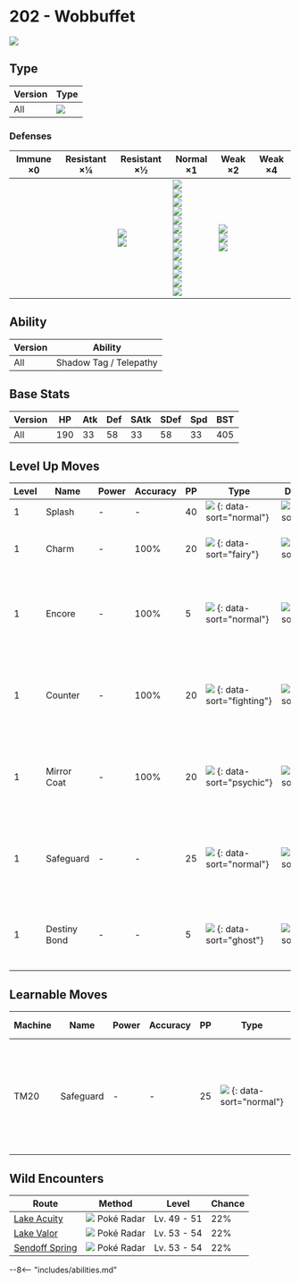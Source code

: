 # 202 - Wobbuffet
![][202]

## Type

Version | Type
---     | ---
All     | ![][psychic]

### Defenses

Immune ×0 | Resistant ×¼ | Resistant ×½                      | Normal ×1                                                                                                                                                                                  | Weak ×2                                 | Weak ×4
---       | ---          | ---                               | ---                                                                                                                                                                                        | ---                                     | ---
&nbsp;    | &nbsp;       | ![][fighting]<br>![][psychic]<br> | ![][normal]<br>![][flying]<br>![][poison]<br>![][ground]<br>![][rock]<br>![][steel]<br>![][fire]<br>![][water]<br>![][grass]<br>![][electric]<br>![][ice]<br>![][dragon]<br>![][fairy]<br> | ![][bug]<br>![][ghost]<br>![][dark]<br> | &nbsp;

## Ability

Version | Ability
---     | ---
All     | Shadow Tag / Telepathy

## Base Stats

Version | HP  | Atk | Def | SAtk | SDef | Spd | BST
---     | --- | --- | --- | ---  | ---  | --- | ---
All     | 190 | 33  | 58  | 33   | 58   | 33  | 405

## Level Up Moves

Level | Name         | Power | Accuracy | PP  | Type                                   | Damage Class                           | Description
---   | ---          | ---   | ---      | --- | ---                                    | ---                                    | ---
1     | Splash       | -     | -        | 40  | ![][normal] {: data-sort="normal"}     | ![][status] {: data-sort="status"}     | Does nothing.
1     | Charm        | -     | 100%     | 20  | ![][fairy] {: data-sort="fairy"}       | ![][status] {: data-sort="status"}     | Lowers the target's Attack by two stages.
1     | Encore       | -     | 100%     | 5   | ![][normal] {: data-sort="normal"}     | ![][status] {: data-sort="status"}     | Forces the target to repeat its last used move every turn for 2 to 6 turns.
1     | Counter      | -     | 100%     | 20  | ![][fighting] {: data-sort="fighting"} | ![][physical] {: data-sort="physical"} | Inflicts twice the damage the user received from the last physical hit it took.
1     | Mirror Coat  | -     | 100%     | 20  | ![][psychic] {: data-sort="psychic"}   | ![][special] {: data-sort="special"}   | Inflicts twice the damage the user received from the last special hit it took.
1     | Safeguard    | -     | -        | 25  | ![][normal] {: data-sort="normal"}     | ![][status] {: data-sort="status"}     | Protects the user's field from major status ailments and confusion for five turns.
1     | Destiny Bond | -     | -        | 5   | ![][ghost] {: data-sort="ghost"}       | ![][status] {: data-sort="status"}     | If the user faints this turn, the target automatically will, too.

## Learnable Moves

Machine | Name      | Power | Accuracy | PP  | Type                               | Damage Class                       | Description
---     | ---       | ---   | ---      | --- | ---                                | ---                                | ---
TM20    | Safeguard | -     | -        | 25  | ![][normal] {: data-sort="normal"} | ![][status] {: data-sort="status"} | Protects the user's field from major status ailments and confusion for five turns.

## Wild Encounters

Route            | Method                     | Level       | Chance
---              | ---                        | ---         | ---
[Lake Acuity]    | ![][poke-radar] Poké Radar | Lv. 49 - 51 | 22%
[Lake Valor]     | ![][poke-radar] Poké Radar | Lv. 53 - 54 | 22%
[Sendoff Spring] | ![][poke-radar] Poké Radar | Lv. 53 - 54 | 22%

--8<-- "includes/abilities.md"

[poke-radar]: ../img/items/poke-radar.png
[202]: ../img/pokemon/202.png
[normal]: ../img/types/normal.png
[fire]: ../img/types/fire.png
[fighting]: ../img/types/fighting.png
[water]: ../img/types/water.png
[flying]: ../img/types/flying.png
[grass]: ../img/types/grass.png
[poison]: ../img/types/poison.png
[electric]: ../img/types/electric.png
[ground]: ../img/types/ground.png
[psychic]: ../img/types/psychic.png
[rock]: ../img/types/rock.png
[ice]: ../img/types/ice.png
[bug]: ../img/types/bug.png
[dragon]: ../img/types/dragon.png
[ghost]: ../img/types/ghost.png
[dark]: ../img/types/dark.png
[steel]: ../img/types/steel.png
[fairy]: ../img/types/fairy.png
[physical]: ../img/types/physical.png
[special]: ../img/types/special.png
[status]: ../img/types/status.png
[Lake Acuity]: ../../wild_pokemon/lake_acuity/
[Lake Valor]: ../../wild_pokemon/lake_valor/
[Sendoff Spring]: ../../wild_pokemon/sendoff_spring/
